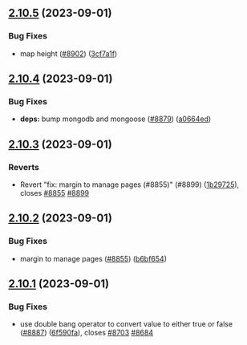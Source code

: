 ## [2.10.5](https://github.com/EddieHubCommunity/BioDrop/compare/v2.10.4...v2.10.5) (2023-09-01)


### Bug Fixes

* map height ([#8902](https://github.com/EddieHubCommunity/BioDrop/issues/8902)) ([3cf7a1f](https://github.com/EddieHubCommunity/BioDrop/commit/3cf7a1f18db42c952b3989077dc78acaa90b55f1))



## [2.10.4](https://github.com/EddieHubCommunity/BioDrop/compare/v2.10.3...v2.10.4) (2023-09-01)


### Bug Fixes

* **deps:** bump mongodb and mongoose ([#8879](https://github.com/EddieHubCommunity/BioDrop/issues/8879)) ([a0664ed](https://github.com/EddieHubCommunity/BioDrop/commit/a0664ed0247ca5b0bb7a2e2dde5c339b21180930))



## [2.10.3](https://github.com/EddieHubCommunity/BioDrop/compare/v2.10.2...v2.10.3) (2023-09-01)


### Reverts

* Revert "fix: margin to manage pages (#8855)" (#8899) ([1b29725](https://github.com/EddieHubCommunity/BioDrop/commit/1b297257736886c88a6ba401c155832240d76098)), closes [#8855](https://github.com/EddieHubCommunity/BioDrop/issues/8855) [#8899](https://github.com/EddieHubCommunity/BioDrop/issues/8899)



## [2.10.2](https://github.com/EddieHubCommunity/BioDrop/compare/v2.10.1...v2.10.2) (2023-09-01)


### Bug Fixes

* margin to manage pages ([#8855](https://github.com/EddieHubCommunity/BioDrop/issues/8855)) ([b6bf654](https://github.com/EddieHubCommunity/BioDrop/commit/b6bf65493844c74dc7bf85ef4f651cd6605dc529))



## [2.10.1](https://github.com/EddieHubCommunity/BioDrop/compare/v2.10.0...v2.10.1) (2023-09-01)


### Bug Fixes

* use double bang operator to convert value to either true or false ([#8887](https://github.com/EddieHubCommunity/BioDrop/issues/8887)) ([6f590fa](https://github.com/EddieHubCommunity/BioDrop/commit/6f590fab24a0d21363df2ee7c9bbc2bac7673e56)), closes [#8703](https://github.com/EddieHubCommunity/BioDrop/issues/8703) [#8684](https://github.com/EddieHubCommunity/BioDrop/issues/8684)



